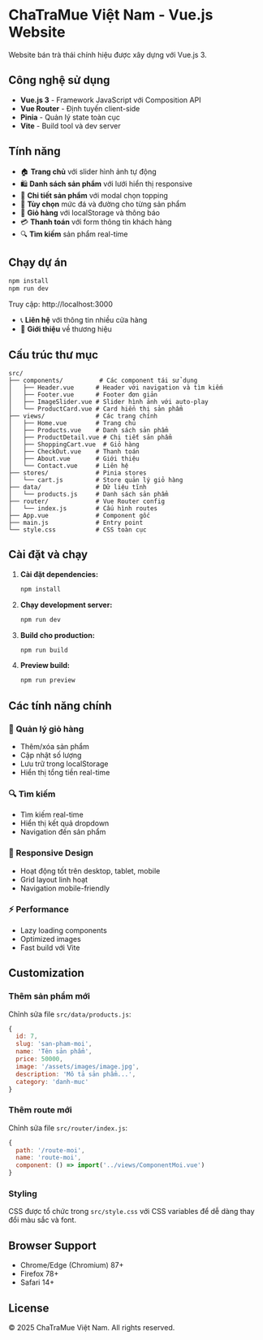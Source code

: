 # ChaTraMue Việt Nam - Vue.js Website

Website bán trà thái chính hiệu được xây dựng với Vue.js 3.

## Công nghệ sử dụng

- **Vue.js 3** - Framework JavaScript với Composition API
- **Vue Router** - Định tuyến client-side  
- **Pinia** - Quản lý state toàn cục
- **Vite** - Build tool và dev server

## Tính năng

- 🏠 **Trang chủ** với slider hình ảnh tự động
- 🛍️ **Danh sách sản phẩm** với lưới hiển thị responsive
- 📱 **Chi tiết sản phẩm** với modal chọn topping
- 🧊 **Tùy chọn** mức đá và đường cho từng sản phẩm
- 🛒 **Giỏ hàng** với localStorage và thông báo
- 💳 **Thanh toán** với form thông tin khách hàng
- 🔍 **Tìm kiếm** sản phẩm real-time

## Chạy dự án

```bash
npm install
npm run dev
```

Truy cập: http://localhost:3000
- 📞 **Liên hệ** với thông tin nhiều cửa hàng
- 📖 **Giới thiệu** về thương hiệu

## Cấu trúc thư mục

```
src/
├── components/          # Các component tái sử dụng
│   ├── Header.vue      # Header với navigation và tìm kiếm
│   ├── Footer.vue      # Footer đơn giản
│   ├── ImageSlider.vue # Slider hình ảnh với auto-play
│   └── ProductCard.vue # Card hiển thị sản phẩm
├── views/              # Các trang chính
│   ├── Home.vue        # Trang chủ
│   ├── Products.vue    # Danh sách sản phẩm
│   ├── ProductDetail.vue # Chi tiết sản phẩm
│   ├── ShoppingCart.vue  # Giỏ hàng
│   ├── CheckOut.vue    # Thanh toán
│   ├── About.vue       # Giới thiệu
│   └── Contact.vue     # Liên hệ
├── stores/             # Pinia stores
│   └── cart.js         # Store quản lý giỏ hàng
├── data/               # Dữ liệu tĩnh
│   └── products.js     # Danh sách sản phẩm
├── router/             # Vue Router config
│   └── index.js        # Cấu hình routes
├── App.vue             # Component gốc
├── main.js             # Entry point
└── style.css           # CSS toàn cục
```

## Cài đặt và chạy

1. **Cài đặt dependencies:**
   ```bash
   npm install
   ```

2. **Chạy development server:**
   ```bash
   npm run dev
   ```

3. **Build cho production:**
   ```bash
   npm run build
   ```

4. **Preview build:**
   ```bash
   npm run preview
   ```

## Các tính năng chính

### 🛒 Quản lý giỏ hàng
- Thêm/xóa sản phẩm
- Cập nhật số lượng
- Lưu trữ trong localStorage
- Hiển thị tổng tiền real-time

### 🔍 Tìm kiếm
- Tìm kiếm real-time
- Hiển thị kết quả dropdown
- Navigation đến sản phẩm

### 📱 Responsive Design
- Hoạt động tốt trên desktop, tablet, mobile
- Grid layout linh hoạt
- Navigation mobile-friendly

### ⚡ Performance
- Lazy loading components
- Optimized images
- Fast build với Vite

## Customization

### Thêm sản phẩm mới
Chỉnh sửa file `src/data/products.js`:

```javascript
{
  id: 7,
  slug: 'san-pham-moi',
  name: 'Tên sản phẩm',
  price: 50000,
  image: '/assets/images/image.jpg',
  description: 'Mô tả sản phẩm...',
  category: 'danh-muc'
}
```

### Thêm route mới
Chỉnh sửa file `src/router/index.js`:

```javascript
{
  path: '/route-moi',
  name: 'route-moi',
  component: () => import('../views/ComponentMoi.vue')
}
```

### Styling
CSS được tổ chức trong `src/style.css` với CSS variables để dễ dàng thay đổi màu sắc và font.

## Browser Support

- Chrome/Edge (Chromium) 87+
- Firefox 78+
- Safari 14+

## License

© 2025 ChaTraMue Việt Nam. All rights reserved.
